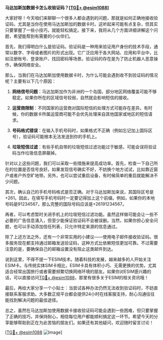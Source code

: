 **马达加斯加数据卡怎么收验证码？[[TG💪+ @esim1088](https://t.me/s/esim1088)]**

大家好呀！今天咱们来聊聊一个很多人都会遇到的问题，那就是如何正确地接收验证码，尤其是当你在使用马达加斯加的数据卡时。这听起来可能有点复杂，但其实只要掌握了一些小技巧，就能轻松搞定。接下来，我将从几个方面详细讲解这个问题，希望能帮到有需要的小伙伴们。

首先，我们得明白什么是验证码。验证码是一种用来验证用户身份的技术手段，通常以数字、字母或者图片的形式出现。它广泛应用于各大网站、应用和平台中，比如注册账号、登录账户、找回密码等场景。验证码的存在是为了防止机器人恶意操作，确保网络安全。

那么，当我们在马达加斯加使用数据卡时，为什么可能会遇到收不到验证码的情况呢？主要有以下几个原因：

1. **网络信号问题**：马达加斯加作为非洲的一个岛国，部分地区网络覆盖可能不够稳定。如果你所在的区域信号较弱，自然就会影响短信的接收。
   
2. **运营商限制**：不同国家的运营商对国际短信的处理方式可能存在差异。有时候，你的数据卡所属运营商可能不会优先处理来自其他国家或地区的短信请求。

3. **号码格式错误**：在输入手机号码时，如果格式不正确（例如忘记加上国际区号），验证码可能根本无法发送到你的手机上。

4. **垃圾短信过滤**：有些手机自带的垃圾短信过滤功能过于敏感，可能会误将验证码当作垃圾信息屏蔽掉。

针对以上这些问题，我们可以采取一些措施来提高成功率。首先，检查一下自己所在的位置是否信号良好。如果发现信号确实不好，不妨换个地方试试，比如靠近窗户或者户外空旷地带。另外，也可以尝试重启设备，有时候简单的重启就能解决不少问题。

其次，确认自己的手机号码格式是否正确。对于马达加斯加来说，其国际区号是+261。因此，在填写手机号码时一定要记得加上这个前缀。例如，如果你的本地号码是91234567，那么完整的国际号码应该是+26191234567。

再者，可以考虑暂时关闭手机上的垃圾短信过滤功能。虽然这样做可能会让一些不必要的广告信息涌入，但至少能保证验证码不会被误删。当然，如果你担心安全问题，也可以手动添加信任列表，只允许特定来源的信息通过。

除了上述方法之外，还有一个非常实用的小建议——使用电子邮件接收验证码。很多服务现在都支持通过邮箱发送验证码，这种方式比依赖短信更加可靠。不过需要注意的是，要确保自己的邮箱设置没有阻止这类邮件到达。

说到这里，不得不提一下ESIM技术。随着科技的发展，越来越多的人开始关注ESIM卡。与传统实体SIM卡相比，ESIM卡具有体积小巧、无需更换的优势。尤其适合经常出国旅行或者需要频繁切换网络环境的朋友。如果你对ESIM感兴趣的话，可以直接访问[TG💪+ @esim1088](https://t.me/s/esim1088)，那里有很多关于ESIM的相关资讯哦！

最后，再给大家分享一个小贴士：当尝试各种办法仍然无法收到验证码时，不妨直接联系客服求助。大多数正规平台都会提供24小时在线客服支持，耐心沟通往往能找到解决问题的最佳途径。

总之，虽然在马达加斯加使用数据卡接收验证码可能会遇到一些困难，但只要掌握了正确的技巧，并保持耐心，相信每位用户都能顺利搞定这一环节。希望今天的分享能够帮助到正在为此苦恼的朋友们。如果还有其他疑问，欢迎随时留言讨论！

[[TG💪+ @esim1088](https://t.me/s/esim1088) ![Image](https://i.postimg.cc/4NQfJmqS/Snipaste-2025-05-13-00-14-12.png)]